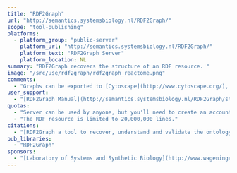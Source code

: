 ```yaml
---
title: "RDF2Graph"
url: "http://semantics.systemsbiology.nl/RDF2Graph/"
scope: "tool-publishing"
platforms:
  - platform_group: "public-server"
    platform_url: "http://semantics.systemsbiology.nl/RDF2Graph/"
    platform_text: "RDF2Graph Server"
    platform_location: NL
summary: "RDF2Graph recovers the structure of an RDF resource. "
image: "/src/use/rdf2graph/rdf2graph_reactome.png"
comments:
  - "Graphs can be exported to [Cytoscape](http://www.cytoscape.org/), OWL, and [ShEx](http://www.w3.org/2001/sw/wiki/ShEx)."
user_support:
  - "[RDF2Graph Manual](http://semantics.systemsbiology.nl/RDF2Graph/static/Manual.html)"
quotas:
  - "Server can be used by anyone, but you'll need to create an account."
  - "The RDF resource is limited to 20,000,000 lines."
citations:
  - "[RDF2Graph a tool to recover, understand and validate the ontology of an RDF resource](http://www.jbiomedsem.com/content/6/1/39/) by van Dam *et al.*, *Journal of Biomedical Semantics* 2015, 6:39  (2013)"
pub_libraries:
  - "RDF2Graph"
sponsors:
  - "[Laboratory of Systems and Synthetic Biology](http://www.wageningenur.nl/en/Expertise-Services/Chair-groups/Agrotechnology-and-Food-Sciences/Laboratory-of-Systems-and-Synthetic-Biology.htm), [Wageningen University](http://www.wageningenur.nl/)"
---
```

